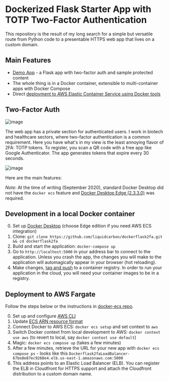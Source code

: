 # Dockerized Flask Starter App with TOTP Two-Factor Authentication

This repository is the result of my long search for a simple but versatile route from Python code to a presentable HTTPS web app that lives on a custom domain.

## Main Features

- [Demo App](https://flask.albond.xyz) - a Flask app with two-factor auth and sample protected content
- The whole thing is in a Docker container, extensible to multi-container apps with Docker Compose
- Direct [deployment to AWS Elastic Container Service using Docker tools](https://aws.amazon.com/about-aws/whats-new/2020/07/docker-and-aws-collaborate-to-help-deploy-applications-to-amazon-ecs-on-aws-fargate/)


## Two-Factor Auth

![image](https://user-images.githubusercontent.com/47034358/91606445-4d6dd600-e92f-11ea-885b-831f03ea1836.png)

The web app has a private section for authenticated users.  I work in biotech and healthcare sectors, where two-factor authentication is a common requirement.  Here you have what's in my view is the least annoying flavor of 2FA: TOTP tokens.  To register, you scan a QR code with a free app like Google Authenticator.  The app generates tokens that expire every 30 seconds.

![image](https://user-images.githubusercontent.com/47034358/91606735-ddac1b00-e92f-11ea-815c-b48f66a49225.png)

Here are the main features:



*Note*: At the time of writing (September 2020), standard Docker Desktop did not have the `docker ecs` feature and [Docker Desktop Edge (2.3.3.0)](https://www.docker.com/blog/from-docker-straight-to-aws/) was required.

## Development in a local Docker container

0. Set up [Docker Desktop](https://www.docker.com/products/docker-desktop) (choose Edge edition if you need AWS ECS integration)
1. Clone: `git clone https://github.com/liquidcarbon/dockerflask2fa.git && cd dockerflask2fa`
2. Build and start the application: `docker-compose up`
3. Go to `http://localhost:5000` in your address bar to connect to the application.  Unless you crash the app, the changes you will make to the application will automagically appear in your browser (hot reloading). 
4. Make changes, [tag and push](https://docs.docker.com/engine/reference/commandline/push/) to a container registry.  In order to run your application in the cloud, you will need your container images to be in a registry.

## Deployment to AWS Fargate

Follow the steps below or the instructions in [docker-ecs repo](https://github.com/docker/ecs-plugin/tree/master/example).

0. Set up and configure [AWS CLI](https://aws.amazon.com/cli/)
1. Update [ECS ARN resource format](https://aws.amazon.com/blogs/compute/migrating-your-amazon-ecs-deployment-to-the-new-arn-and-resource-id-format-2)
2. Connect Docker to AWS ECS: `docker ecs setup` and set context to `aws`
3. Switch Docker context from local development to AWS: `docker context use aws` (to revert to local, say `docker context use default`)
4. Magic: `docker ecs compose up` (takes a few minutes)
5. After a few minutes, retrieve the URL for your new app with `docker ecs compose ps` - looks like this `Dockerflask2faLoadBalancer-67be8e87ec9268e4.elb.us-east-1.amazonaws.com:5000`
6. This address points to an Elastic Load Balancer (ELB).  You can register the ELB in Cloudfront for HTTPS support and attach the Cloudfront distribution to a custom domain name.
